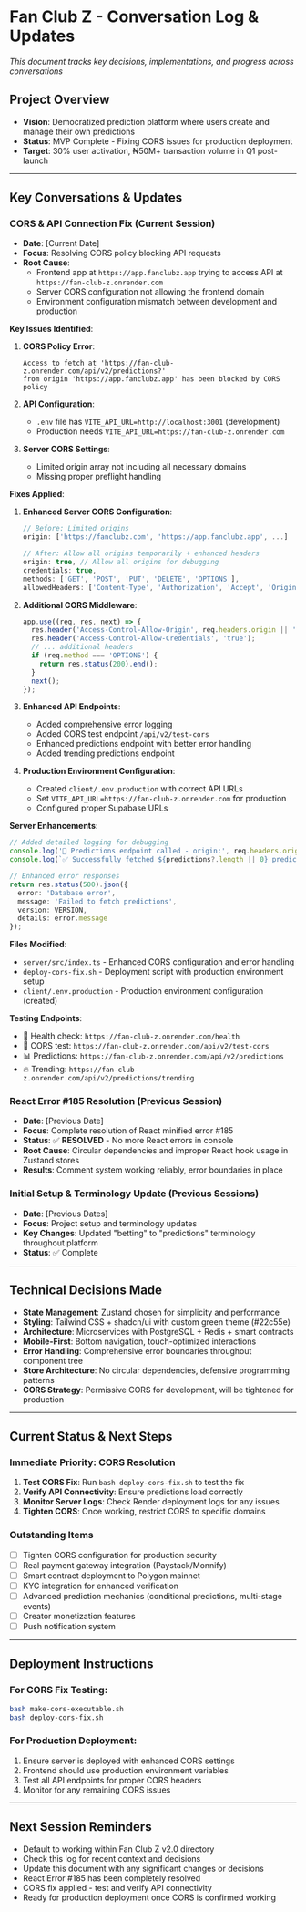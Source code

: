 # Fan Club Z - Conversation Log & Updates

*This document tracks key decisions, implementations, and progress across conversations*

## Project Overview
- **Vision**: Democratized prediction platform where users create and manage their own predictions
- **Status**: MVP Complete - Fixing CORS issues for production deployment
- **Target**: 30% user activation, ₦50M+ transaction volume in Q1 post-launch

---

## Key Conversations & Updates

### CORS & API Connection Fix (Current Session)
- **Date**: [Current Date]
- **Focus**: Resolving CORS policy blocking API requests
- **Root Cause**: 
  - Frontend app at `https://app.fanclubz.app` trying to access API at `https://fan-club-z.onrender.com`
  - Server CORS configuration not allowing the frontend domain
  - Environment configuration mismatch between development and production

**Key Issues Identified**:

1. **CORS Policy Error**: 
   ```
   Access to fetch at 'https://fan-club-z.onrender.com/api/v2/predictions?' 
   from origin 'https://app.fanclubz.app' has been blocked by CORS policy
   ```

2. **API Configuration**:
   - `.env` file has `VITE_API_URL=http://localhost:3001` (development)
   - Production needs `VITE_API_URL=https://fan-club-z.onrender.com`

3. **Server CORS Settings**:
   - Limited origin array not including all necessary domains
   - Missing proper preflight handling

**Fixes Applied**:

1. **Enhanced Server CORS Configuration**:
   ```typescript
   // Before: Limited origins
   origin: ['https://fanclubz.com', 'https://app.fanclubz.app', ...]
   
   // After: Allow all origins temporarily + enhanced headers
   origin: true, // Allow all origins for debugging
   credentials: true,
   methods: ['GET', 'POST', 'PUT', 'DELETE', 'OPTIONS'],
   allowedHeaders: ['Content-Type', 'Authorization', 'Accept', 'Origin', 'X-Requested-With']
   ```

2. **Additional CORS Middleware**:
   ```typescript
   app.use((req, res, next) => {
     res.header('Access-Control-Allow-Origin', req.headers.origin || '*');
     res.header('Access-Control-Allow-Credentials', 'true');
     // ... additional headers
     if (req.method === 'OPTIONS') {
       return res.status(200).end();
     }
     next();
   });
   ```

3. **Enhanced API Endpoints**:
   - Added comprehensive error logging
   - Added CORS test endpoint `/api/v2/test-cors`
   - Enhanced predictions endpoint with better error handling
   - Added trending predictions endpoint

4. **Production Environment Configuration**:
   - Created `client/.env.production` with correct API URLs
   - Set `VITE_API_URL=https://fan-club-z.onrender.com` for production
   - Configured proper Supabase URLs

**Server Enhancements**:
```typescript
// Added detailed logging for debugging
console.log('📡 Predictions endpoint called - origin:', req.headers.origin);
console.log(`✅ Successfully fetched ${predictions?.length || 0} predictions`);

// Enhanced error responses
return res.status(500).json({
  error: 'Database error',
  message: 'Failed to fetch predictions',
  version: VERSION,
  details: error.message
});
```

**Files Modified**:
- `server/src/index.ts` - Enhanced CORS configuration and error handling
- `deploy-cors-fix.sh` - Deployment script with production environment setup
- `client/.env.production` - Production environment configuration (created)

**Testing Endpoints**:
- 📡 Health check: `https://fan-club-z.onrender.com/health`
- 🧪 CORS test: `https://fan-club-z.onrender.com/api/v2/test-cors`
- 📊 Predictions: `https://fan-club-z.onrender.com/api/v2/predictions`
- 🔥 Trending: `https://fan-club-z.onrender.com/api/v2/predictions/trending`

### React Error #185 Resolution (Previous Session)
- **Date**: [Previous Date]
- **Focus**: Complete resolution of React minified error #185
- **Status**: ✅ **RESOLVED** - No more React errors in console
- **Root Cause**: Circular dependencies and improper React hook usage in Zustand stores
- **Results**: Comment system working reliably, error boundaries in place

### Initial Setup & Terminology Update (Previous Sessions)
- **Date**: [Previous Dates]
- **Focus**: Project setup and terminology updates
- **Key Changes**: Updated "betting" to "predictions" terminology throughout platform
- **Status**: ✅ Complete

---

## Technical Decisions Made
- **State Management**: Zustand chosen for simplicity and performance
- **Styling**: Tailwind CSS + shadcn/ui with custom green theme (#22c55e)
- **Architecture**: Microservices with PostgreSQL + Redis + smart contracts
- **Mobile-First**: Bottom navigation, touch-optimized interactions
- **Error Handling**: Comprehensive error boundaries throughout component tree
- **Store Architecture**: No circular dependencies, defensive programming patterns
- **CORS Strategy**: Permissive CORS for development, will be tightened for production

---

## Current Status & Next Steps

### Immediate Priority: CORS Resolution
1. **Test CORS Fix**: Run `bash deploy-cors-fix.sh` to test the fix
2. **Verify API Connectivity**: Ensure predictions load correctly
3. **Monitor Server Logs**: Check Render deployment logs for any issues
4. **Tighten CORS**: Once working, restrict CORS to specific domains

### Outstanding Items
- [ ] Tighten CORS configuration for production security
- [ ] Real payment gateway integration (Paystack/Monnify)
- [ ] Smart contract deployment to Polygon mainnet
- [ ] KYC integration for enhanced verification
- [ ] Advanced prediction mechanics (conditional predictions, multi-stage events)
- [ ] Creator monetization features
- [ ] Push notification system

---

## Deployment Instructions

### For CORS Fix Testing:
```bash
bash make-cors-executable.sh
bash deploy-cors-fix.sh
```

### For Production Deployment:
1. Ensure server is deployed with enhanced CORS settings
2. Frontend should use production environment variables
3. Test all API endpoints for proper CORS headers
4. Monitor for any remaining CORS issues

---

## Next Session Reminders
- Default to working within Fan Club Z v2.0 directory
- Check this log for recent context and decisions
- Update this document with any significant changes or decisions
- React Error #185 has been completely resolved
- CORS fix applied - test and verify API connectivity
- Ready for production deployment once CORS is confirmed working